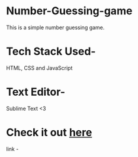 # Number-Guessing-game
This is a simple number guessing game.

# Tech Stack Used-
HTML, CSS and JavaScript

# Text Editor-
Sublime Text <3

# Check it out <a href='https://anjaliaks.github.io/Number-Guessing-game/' target='_blank'>here</a>
link - 
